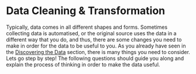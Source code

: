 # Data Cleaning & Transformation

Typically, data comes in all different shapes and forms. Sometimes collecting data is automatised, or the original source uses the data in a different way that you do, and thus, there are some changes you need to make in order for the data to be useful to you. As you already have seen in the [Discovering the Data](../discovering-the-data.md) section, there is many things you need to consider. Lets go step by step! The following questions should guide you along and explain the process of thinking in order to make the data useful.
